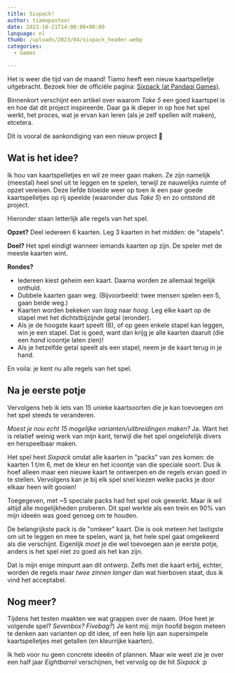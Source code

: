 ```yaml
---
title: Sixpack!
author: tiamopastoor
date: 2023-10-21T14:00:00+00:00
language: nl
thumb: /uploads/2023/04/sixpack_header.webp
categories:
  - Games

---
```

Het is weer die tijd van de maand! Tiamo heeft een nieuw kaartspelletje uitgebracht. Bezoek hier de officiële pagina: [Sixpack (at Pandaqi Games)][1].

Binnenkort verschijnt een artikel over waarom _Take 5_ een goed kaartspel is en hoe dat dit project inspireerde. Daar ga ik dieper in op hoe het spel werkt, het proces, wat je ervan kan leren (als je zelf spellen wilt maken), etcetera.

Dit is vooral de aankondiging van een nieuw project 🙂

## Wat is het idee?

Ik hou van kaartspelletjes en wil ze meer gaan maken. Ze zijn namelijk (meestal) heel snel uit te leggen en te spelen, terwijl ze nauwelijks ruimte of opzet vereisen. Deze liefde bloeide weer op toen ik een paar goede kaartspelletjes op rij speelde (waaronder dus _Take 5_) en zo ontstond dit project.

Hieronder staan letterlijk alle regels van het spel.

**Opzet?** Deel iedereen 6 kaarten. Leg 3 kaarten in het midden: de "stapels".

**Doel?** Het spel eindigt wanneer iemands kaarten op zijn. De speler met de meeste kaarten wint.

**Rondes?**

  * Iedereen kiest geheim een kaart. Daarna worden ze allemaal tegelijk onthuld.
  * Dubbele kaarten gaan weg. (Bijvoorbeeld: twee mensen spelen een 5, gaan beide weg.)
  * Kaarten worden bekeken van _laag_ naar _hoog_. Leg elke kaart op de stapel met het dichtstbijzijnde getal (eronder).
  * Als je de hoogste kaart speelt (6), of op geen enkele stapel kan leggen, win je een stapel. Dat is goed, want dan krijg je alle kaarten daaruit (die een _hand_ icoontje laten zien)!
  * Als je hetzelfde getal speelt als een stapel, neem je de kaart terug in je hand.

En voila: je kent nu alle regels van het spel.

## Na je eerste potje

Vervolgens heb ik iets van 15 unieke kaartsoorten die je kan toevoegen om het spel steeds te veranderen. 

_Moest je nou echt 15 mogelijke varianten/uitbreidingen maken?_ Ja. Want het is relatief weinig werk van mijn kant, terwijl die het spel ongelofelijk divers en herspeelbaar maken.

Het spel heet _Sixpack_ omdat alle kaarten in "packs" van zes komen: de kaarten 1 t/m 6, met de kleur en het icoontje van die speciale soort. Dus ik hoef alleen maar een nieuwe kaart te ontwerpen en de regels ervan goed in te stellen. Vervolgens kan je bij elk spel snel kiezen welke packs je door elkaar heen wilt gooien!

Toegegeven, met ~5 speciale packs had het spel ook gewerkt. Maar ik wil altijd alle mogelijkheden proberen. Dit spel werkte als een trein en 90% van mijn ideeën was goed genoeg om te houden.

De belangrijkste pack is de "omkeer" kaart. Die is ook meteen het lastigste om uit te leggen en mee te spelen, want ja, het hele spel gaat omgekeerd als die verschijnt. Eigenlijk _moet_ je die wel toevoegen aan je eerste potje, anders is het spel niet zo goed als het kan zijn.

Dat is mijn enige minpunt aan dit ontwerp. Zelfs met die kaart erbij, echter, worden de regels maar _twee zinnen langer_ dan wat hierboven staat, dus ik vind het acceptabel.

## Nog meer?

Tijdens het testen maakten we wat grappen over de naam. (Hoe heet je volgende spel? _Sevenbox? Fivebag?_) Je kent mij: mijn hoofd begon meteen te denken aan varianten op dit idee, of een hele lijn aan supersimpele kaartspelletjes met getallen (en kleurrijke kaarten). 

Ik heb voor nu geen concrete ideeën of plannen. Maar wie weet zie je over een half jaar _Eightbarrel_ verschijnen, het vervolg op de hit _Sixpack_ :p

 [1]: https://pandaqi.com/the-outnumbered-series/count-to/sixpack/